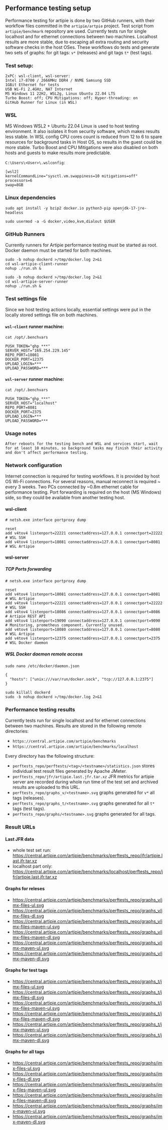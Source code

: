 ## Performance testing setup

Performance testing for artipie is done by two GitHub runners, with their workflow files committed in the `artipie/artpie` project. Test script from `artipie/benchmark` repository are used.
Currently tests run for single localhost and for ethernet connections between two machines. Localhost results are more stable, due to escaping all extra routing and security software checks in the host OSes.
These workflows do tests and generate two sets of graphs: for git tags: `v*` (releases) and git tags `t*` (test tags).

### Test setup:

```
2xPC: wsl-client, wsl-server:
Intel i7-8700 / 2666MHz DDR4 / NVME Samsung SSD
1GBit Ethernet for tests
USB Wi-Fi 2.4GHz, NAT Internet
MS Windows 11 22H2, WSL2g, Linux Ubuntu 22.04 LTS
Turbo Boost: off; CPU Mitigations: off; Hyper-threading: on
GitHub Runner for Linux (in WSL)
```


### WSL

MS Windows WSL2 + Ubuntu 22.04 Linux is used to host testing environment. It also isolates it from security software, which makes results less stable.
In WSL config CPU cores count is reduced from 12 to 6 to spare resources for background tasks in Host OS, so results in the guest could be more stable.
Turbo Boost and CPU Mitigations were also disabled on both hosts and guests to make results more predictable.

`C:\Users\<User>\.wslconfig`:
```
[wsl2]
kernelCommandLine="sysctl.vm.swappiness=10 mitigations=off"
processors=6
swap=8GB
```


### Linux dependencies
```
sudo apt install -y bzip2 docker.io python3-pip openjdk-17-jre-headless

sudo usermod -a -G docker,video,kvm,dialout $USER 
```


### GitHub Runners

Currently runners for Artipie performance testing must be started as root. Docker daemon must be started for both machines.

```
sudo -b nohup dockerd >/tmp/docker.log 2>&1
cd wsl-artipie-client-runner
nohup ./run.sh &
```

```
sudo -b nohup dockerd >/tmp/docker.log 2>&1
cd wsl-artipie-server-runner
nohup ./run.sh &
```


### Test settings file

Since we host testing actions locally, essential settings were put in the locally stored settings file on both machines.

#### `wsl-client` runner machine:
```
cat /opt/.benchvars

PUSH_TOKEN="ghp_***"
SERVER_HOST="169.254.229.145"
REPO_PORT=18081
DOCKER_PORT=12375
UPLOAD_LOGIN=***
UPLOAD_PASSWORD=***
```

#### `wsl-server` runner machine:
```
cat /opt/.benchvars

PUSH_TOKEN="ghp_***"
SERVER_HOST="localhost"
REPO_PORT=8081
DOCKER_PORT=2375
UPLOAD_LOGIN=***
UPLOAD_PASSWORD=***
```


### Usage notes
```
After reboots for the testing bench and WSL and services start, wait for at least 10 minutes, so background tasks may finish their activity and don't affect performance testing.
```


### Network configuration

Internet connection is required for testing workflows. It is provided by host OS Wi-Fi connections. For several reasons, manual reconnect is required ~ every 3 weeks.
Two PCs connected by ~0.8m ethernet cable for performance testing.
Port forwarding is required on the host (MS Windows) side, so they could be available from another testing host.

#### wsl-client 
```
# netsh.exe interface portproxy dump

reset
add v4tov4 listenport=22221 connectaddress=127.0.0.1 connectport=22222 # WSL SSH
add v4tov4 listenport=18081 connectaddress=127.0.0.1 connectport=8081  # WSL Artipie
```

#### wsl-server

##### TCP Ports forwarding

```
# netsh.exe interface portproxy dump

reset
add v4tov4 listenport=18081 connectaddress=127.0.0.1 connectport=8081  # WSL Artipie
add v4tov4 listenport=22221 connectaddress=127.0.0.1 connectport=22222 # WSL SSH
add v4tov4 listenport=18086 connectaddress=127.0.0.1 connectport=8086  # Artipie REST API
add v4tov4 listenport=19090 connectaddress=127.0.0.1 connectport=9090  # Monitoring, prometheus component. Currently unused.
add v4tov4 listenport=18080 connectaddress=127.0.0.1 connectport=8080  # WSL Artipie 
add v4tov4 listenport=12375 connectaddress=127.0.0.1 connectport=2375  # WSL Docker daemon
```

##### WSL Docker daemon remote access
```
sudo nano /etc/docker/daemon.json

{
  "hosts": ["unix:///var/run/docker.sock", "tcp://127.0.0.1:2375"]
}

sudo killall dockerd
sudo -b nohup dockerd >/tmp/docker.log 2>&1
```


### Performance testing results

Currently tests run for single localhost and for ethernet connections between two machines. Results are stored in the following remote directories:

- `https://central.artipie.com/artipie/benchmarks`
- `https://central.artipie.com/artipie/benchmarks/localhost`

Every directory has the following structure:

- `perftests_repo/perftests/<tag>/<testname>/statistics.json` stores individual test result files generated by Apache JMeter.
- `perftests_repo/jfr/artipie.last.jfr.tar.xz` JFR metrics for artipie server are recorded during whole run time of the test set and archived results are uploaded to this URL.
- `perftests_repo/graphs_v/<testname>.svg` graphs generated for `v*` all tags (releases).
- `perftests_repo/graphs_t/<testname>.svg` graphs generated for all `t*` tags (test tags).
- `perftests_repo/graphs/<testname>.svg` graphs generated for all tags.


### Result URLs

#### Last JFR data
- whole test set run: https://central.artipie.com/artipie/benchmarks/perftests_repo/jfr/artipie.last.jfr.tar.xz
- localhost part only: https://central.artipie.com/artipie/benchmarks/localhost/perftests_repo/jfr/artipie.last.jfr.tar.xz

#### Graphs for releses
- https://central.artipie.com/artipie/benchmarks/perftests_repo/graphs_v/jmx-files-ul.svg
- https://central.artipie.com/artipie/benchmarks/perftests_repo/graphs_v/jmx-files-dl.svg
- https://central.artipie.com/artipie/benchmarks/perftests_repo/graphs_v/jmx-files-maven-ul.svg
- https://central.artipie.com/artipie/benchmarks/perftests_repo/graphs_v/jmx-files-maven-dl.svg
- https://central.artipie.com/artipie/benchmarks/perftests_repo/graphs_v/jmx-maven-ul.svg
- https://central.artipie.com/artipie/benchmarks/perftests_repo/graphs_v/jmx-maven-dl.svg

#### Graphs for test tags
- https://central.artipie.com/artipie/benchmarks/perftests_repo/graphs_t/jmx-files-ul.svg
- https://central.artipie.com/artipie/benchmarks/perftests_repo/graphs_t/jmx-files-dl.svg
- https://central.artipie.com/artipie/benchmarks/perftests_repo/graphs_t/jmx-files-maven-ul.svg
- https://central.artipie.com/artipie/benchmarks/perftests_repo/graphs_t/jmx-files-maven-dl.svg
- https://central.artipie.com/artipie/benchmarks/perftests_repo/graphs_t/jmx-maven-ul.svg
- https://central.artipie.com/artipie/benchmarks/perftests_repo/graphs_t/jmx-maven-dl.svg

#### Graphs for all tags
- https://central.artipie.com/artipie/benchmarks/perftests_repo/graphs/jmx-files-ul.svg
- https://central.artipie.com/artipie/benchmarks/perftests_repo/graphs/jmx-files-dl.svg
- https://central.artipie.com/artipie/benchmarks/perftests_repo/graphs/jmx-files-maven-ul.svg
- https://central.artipie.com/artipie/benchmarks/perftests_repo/graphs/jmx-files-maven-dl.svg
- https://central.artipie.com/artipie/benchmarks/perftests_repo/graphs/jmx-maven-ul.svg
- https://central.artipie.com/artipie/benchmarks/perftests_repo/graphs/jmx-maven-dl.svg
